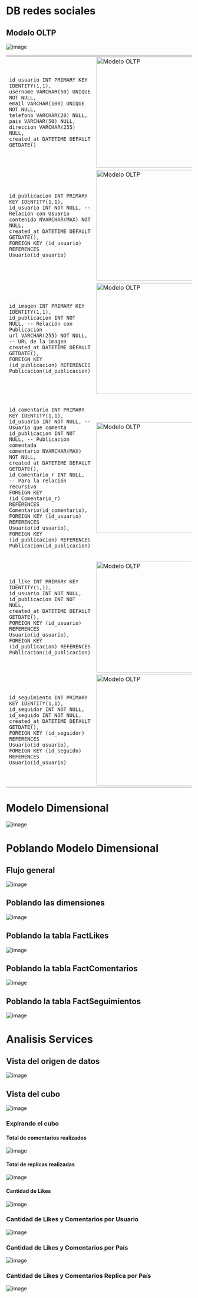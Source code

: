 # DB redes sociales

## Modelo OLTP

![image](https://github.com/user-attachments/assets/c3459e61-c9c8-4195-a85b-213be2e1209e)

<table>
  <tr>
    <td>
      <pre><code class="language-sql">
id_usuario INT PRIMARY KEY IDENTITY(1,1),
username VARCHAR(50) UNIQUE NOT NULL,
email VARCHAR(100) UNIQUE NOT NULL,
telefono VARCHAR(20) NULL,
pais VARCHAR(50) NULL,
direccion VARCHAR(255) NULL,
created_at DATETIME DEFAULT GETDATE()
      </code></pre>
    </td>
    <td>
      <img src="https://github.com/user-attachments/assets/95802cdf-1741-4fe1-8b4e-738a1dc68320" width="300" alt="Modelo OLTP">
    </td>
  </tr>
  <tr>
    <td>
      <pre><code class="language-sql">
id_publicacion INT PRIMARY KEY IDENTITY(1,1),
id_usuario INT NOT NULL, -- Relación con Usuario
contenido NVARCHAR(MAX) NOT NULL,
created_at DATETIME DEFAULT GETDATE(),
FOREIGN KEY (id_usuario) REFERENCES Usuario(id_usuario) 
      </code></pre>
    </td>
    <td>
      <img src="https://github.com/user-attachments/assets/13a5a3bf-8fe8-4d45-a84f-41602166beee" width="300" alt="Modelo OLTP">
    </td>
  </tr>
  <tr>
    <td>
      <pre><code class="language-sql">
id_imagen INT PRIMARY KEY IDENTITY(1,1),
id_publicacion INT NOT NULL, -- Relación con Publicación
url VARCHAR(255) NOT NULL,  -- URL de la imagen
created_at DATETIME DEFAULT GETDATE(),
FOREIGN KEY (id_publicacion) REFERENCES Publicacion(id_publicacion) 
      </code></pre>
    </td>
      <td>
        <img src="https://github.com/user-attachments/assets/55f57864-fd70-479a-ae8f-043a78a11000" width="300" alt="Modelo OLTP">
      </td>
  </tr>
  <tr>
    <td>
      <pre><code class="language-sql">
id_comentario INT PRIMARY KEY IDENTITY(1,1),
id_usuario INT NOT NULL, -- Usuario que comenta
id_publicacion INT NOT NULL, -- Publicación comentada
comentario NVARCHAR(MAX) NOT NULL,
created_at DATETIME DEFAULT GETDATE(),
id_Comentario_r INT NULL,  -- Para la relación recursiva
FOREIGN KEY (id_Comentario_r) REFERENCES Comentario(id_comentario),
FOREIGN KEY (id_usuario) REFERENCES Usuario(id_usuario),
FOREIGN KEY (id_publicacion) REFERENCES Publicacion(id_publicacion)
      </code></pre>
    </td>
    <td>
      <img src="https://github.com/user-attachments/assets/070ad307-c282-4784-a21c-e627354e76d8" width="300" alt="Modelo OLTP">
    </td>
  </tr>
  <tr>
    <td>
      <pre><code class="language-sql">
id_like INT PRIMARY KEY IDENTITY(1,1),
id_usuario INT NOT NULL,
id_publicacion INT NOT NULL,
created_at DATETIME DEFAULT GETDATE(),
FOREIGN KEY (id_usuario) REFERENCES Usuario(id_usuario),
FOREIGN KEY (id_publicacion) REFERENCES Publicacion(id_publicacion)
      </code></pre>
    </td>
    <td>
      <img src="https://github.com/user-attachments/assets/76da1182-6690-4d8b-964a-d58ad1d740d6" width="300" alt="Modelo OLTP">
    </td>
  </tr>
  <tr>
    <td>
      <pre><code class="language-sql">
id_seguimiento INT PRIMARY KEY IDENTITY(1,1),
id_seguidor INT NOT NULL,
id_seguido INT NOT NULL,
created_at DATETIME DEFAULT GETDATE(),
FOREIGN KEY (id_seguidor) REFERENCES Usuario(id_usuario),
FOREIGN KEY (id_seguido) REFERENCES Usuario(id_usuario) 
      </code></pre>
    </td>
    <td>
      <img src="https://github.com/user-attachments/assets/f9bca087-4a39-4c90-96c6-6ba4d5b28d22" width="300" alt="Modelo OLTP">
    </td>
  </tr>
  
</table>


# Modelo Dimensional

![image](https://github.com/user-attachments/assets/604216d2-f9dc-4e14-9306-72afe391242a)

# Poblando Modelo Dimensional

## Flujo general

![image](https://github.com/user-attachments/assets/6f6b9481-6009-4179-aa95-892888abecd1)

## Poblando las dimensiones

![image](https://github.com/user-attachments/assets/fd9257fb-f117-4855-9c83-98a8414327ad)

## Poblando la tabla FactLikes

![image](https://github.com/user-attachments/assets/9707ccc5-ec9f-4301-8d41-7b74b7510568)

## Poblando la tabla FactComentarios

![image](https://github.com/user-attachments/assets/a08c93df-0020-4e16-bf9b-793876881a86)

## Poblando la tabla FactSeguimientos

![image](https://github.com/user-attachments/assets/ff1f6741-838e-4479-9fd5-595623a05010)


# Analisis Services

## Vista del origen de datos

![image](https://github.com/user-attachments/assets/44bb655c-8a29-4159-95bc-901f1c71d69d)

## Vista del cubo

![image](https://github.com/user-attachments/assets/727f842f-398c-4ecc-a80f-5f5d6187af20)

### Explrando el cubo

#### Total de comentarios realizados

![image](https://github.com/user-attachments/assets/d94538b1-8546-4500-bb2c-2e39178dabdb)

#### Total de replicas realizadas

![image](https://github.com/user-attachments/assets/b349d99b-d169-4544-9685-b5673485b950)

#### Cantidad de Likes

![image](https://github.com/user-attachments/assets/1edf5241-750c-4db2-8d99-c9f34c2802e7)

### Cantidad de Likes y Comentarios por Usuario

![image](https://github.com/user-attachments/assets/a2596e0b-03c0-4ef0-a8d5-2f89149dec3e)

### Cantidad de Likes y Comentarios por País

![image](https://github.com/user-attachments/assets/c694d909-bb71-4c1b-88a3-de7240f819d7)

### Cantidad de Likes y Comentarios Replica por País

![image](https://github.com/user-attachments/assets/7a47fa5d-8355-4445-b82c-cb6d713d99a9)







